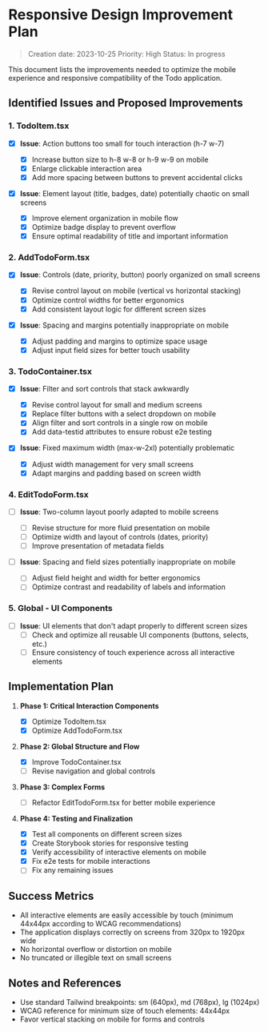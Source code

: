 # Responsive Design Improvement Plan

> Creation date: 2023-10-25
> Priority: High
> Status: In progress

This document lists the improvements needed to optimize the mobile experience and responsive compatibility of the Todo application.

## Identified Issues and Proposed Improvements

### 1. TodoItem.tsx

- [x] **Issue**: Action buttons too small for touch interaction (h-7 w-7)

  - [x] Increase button size to h-8 w-8 or h-9 w-9 on mobile
  - [x] Enlarge clickable interaction area
  - [x] Add more spacing between buttons to prevent accidental clicks

- [x] **Issue**: Element layout (title, badges, date) potentially chaotic on small screens
  - [x] Improve element organization in mobile flow
  - [x] Optimize badge display to prevent overflow
  - [x] Ensure optimal readability of title and important information

### 2. AddTodoForm.tsx

- [x] **Issue**: Controls (date, priority, button) poorly organized on small screens

  - [x] Revise control layout on mobile (vertical vs horizontal stacking)
  - [x] Optimize control widths for better ergonomics
  - [x] Add consistent layout logic for different screen sizes

- [x] **Issue**: Spacing and margins potentially inappropriate on mobile
  - [x] Adjust padding and margins to optimize space usage
  - [x] Adjust input field sizes for better touch usability

### 3. TodoContainer.tsx

- [x] **Issue**: Filter and sort controls that stack awkwardly

  - [x] Revise control layout for small and medium screens
  - [x] Replace filter buttons with a select dropdown on mobile
  - [x] Align filter and sort controls in a single row on mobile
  - [x] Add data-testid attributes to ensure robust e2e testing

- [x] **Issue**: Fixed maximum width (max-w-2xl) potentially problematic
  - [x] Adjust width management for very small screens
  - [x] Adapt margins and padding based on screen width

### 4. EditTodoForm.tsx

- [ ] **Issue**: Two-column layout poorly adapted to mobile screens

  - [ ] Revise structure for more fluid presentation on mobile
  - [ ] Optimize width and layout of controls (dates, priority)
  - [ ] Improve presentation of metadata fields

- [ ] **Issue**: Spacing and field sizes potentially inappropriate on mobile
  - [ ] Adjust field height and width for better ergonomics
  - [ ] Optimize contrast and readability of labels and information

### 5. Global - UI Components

- [ ] **Issue**: UI elements that don't adapt properly to different screen sizes
  - [ ] Check and optimize all reusable UI components (buttons, selects, etc.)
  - [ ] Ensure consistency of touch experience across all interactive elements

## Implementation Plan

1. **Phase 1: Critical Interaction Components**

   - [x] Optimize TodoItem.tsx
   - [x] Optimize AddTodoForm.tsx

2. **Phase 2: Global Structure and Flow**

   - [x] Improve TodoContainer.tsx
   - [ ] Revise navigation and global controls

3. **Phase 3: Complex Forms**

   - [ ] Refactor EditTodoForm.tsx for better mobile experience

4. **Phase 4: Testing and Finalization**
   - [x] Test all components on different screen sizes
   - [x] Create Storybook stories for responsive testing
   - [x] Verify accessibility of interactive elements on mobile
   - [x] Fix e2e tests for mobile interactions
   - [ ] Fix any remaining issues

## Success Metrics

- All interactive elements are easily accessible by touch (minimum 44x44px according to WCAG recommendations)
- The application displays correctly on screens from 320px to 1920px wide
- No horizontal overflow or distortion on mobile
- No truncated or illegible text on small screens

## Notes and References

- Use standard Tailwind breakpoints: sm (640px), md (768px), lg (1024px)
- WCAG reference for minimum size of touch elements: 44x44px
- Favor vertical stacking on mobile for forms and controls
